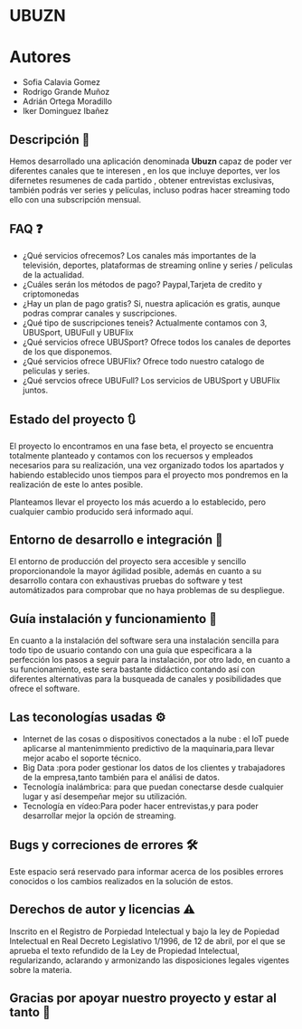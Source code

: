 # UBUZN

# Autores
* Sofia Calavia Gomez
* Rodrigo Grande Muñoz
* Adrián Ortega Moradillo
* Iker Dominguez Ibañez

## Descripción 📍
Hemos desarrollado una aplicación denominada **Ubuzn** capaz de poder ver diferentes canales que te interesen , en los que incluye deportes, ver los difernetes resumenes de cada partido , obtener entrevistas exclusivas, también podrás ver series y películas, incluso podras hacer streaming todo ello con una subscripción mensual.


## FAQ ❓
- ¿Qué servicios ofrecemos?
Los canales más importantes de la televisión, deportes, plataformas de streaming online y series / peliculas de la actualidad.
- ¿Cuáles serán los métodos de pago?
Paypal,Tarjeta de credito y criptomonedas
- ¿Hay un plan de pago gratis?
Si, nuestra aplicación es gratis, aunque podras comprar canales y suscripciones.
- ¿Qué tipo de suscripciones teneis?
Actualmente contamos con 3, UBUSport, UBUFull y UBUFlix
- ¿Qué servicios ofrece UBUSport?
Ofrece todos los canales de deportes de los que disponemos.
- ¿Qué servicios ofrece UBUFlix?
Ofrece todo nuestro catalogo de peliculas y series.
- ¿Qué servcios ofrece UBUFull?
Los servicios de UBUSport y UBUFlix juntos.

## Estado del proyecto 🔃
El proyecto lo encontramos en una fase beta, el proyecto se encuentra totalmente planteado y contamos con los recuersos y empleados necesarios para su realización, una vez organizado todos los apartados y habiendo establecido unos tiempos para el proyecto mos pondremos en la realización de este lo antes posible.

Planteamos llevar el proyecto los más acuerdo a lo establecido, pero cualquier cambio producido será informado aquí. 

## Entorno de desarrollo e integración 🔬 
 El entorno de producción del proyecto sera accesible y sencillo proporcionandole la mayor ágilidad posible, además en cuanto a su desarrollo contara con exhaustivas pruebas do software y test automátizados para comprobar que no haya problemas de su despliegue.

## Guía instalación y funcionamiento 🔧
En cuanto a la instalación del software sera una instalación sencilla para todo tipo de usuario contando con una guía que especificara a la perfección los pasos a seguir para la instalación, por otro lado, en cuanto a su funcionamiento, este sera bastante didáctico contando así con diferentes alternativas para la busqueada de canales y posibilidades que ofrece el software.

## Las teconologías usadas ⚙️
- Internet de las cosas o dispositivos conectados a la nube : el loT puede aplicarse al mantenimmiento predictivo de la maquinaria,para llevar mejor acabo el soporte técnico.
- Big Data :pora poder gestionar los datos de los clientes y  trabajadores de la empresa,tanto también para el análisi de datos.
- Tecnología inalámbrica: para que puedan conectarse desde cualquier lugar y así desempeñar mejor su utilización.
- Tecnología en vídeo:Para poder hacer entrevistas,y para poder desarrollar mejor la opción de streaming.

## Bugs y correciones de errores 🛠️
Este espacio será reservado para informar acerca de los posibles errores conocidos o los cambios realizados en la solución de estos.


## Derechos de autor y licencias ⚠️

Inscrito en el Registro de Porpiedad Intelectual y bajo la ley de Popiedad Intelectual en Real Decreto Legislativo 1/1996, de 12 de abril, por el que se aprueba el texto refundido de la Ley de Propiedad Intelectual, regularizando, aclarando y armonizando las disposiciones legales vigentes sobre la materia.

## Gracias por apoyar nuestro proyecto y estar al tanto 🥰